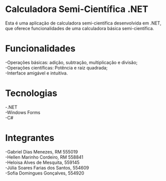 # Calculadora Semi-Científica .NET
  Esta é uma aplicação de calculadora semi-científica desenvolvida em .NET, que oferece funcionalidades de uma calculadora básica semi-científica.

# Funcionalidades
  -Operações básicas: adição, subtração, multiplicação e divisão; \
  -Operações científicas: Potência e raiz quadrada; \
  -Interface amigável e intuitiva.

# Tecnologias 
  -.NET \
  -Windows Forms \
  -C# 

# Integrantes
  -Gabriel Dias Menezes, RM 555019 \
  -Hellen Marinho Cordeiro, RM 558841 \
  -Heloisa Alves de Mesquita, 559145 \
  -Júlia Soares Farias dos Santos, 554609 \
  -Sofia Domingues Gonçalves, 554920 


